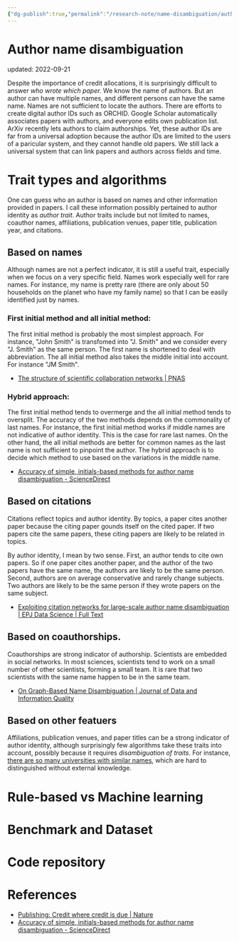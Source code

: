 ```yaml
---
{"dg-publish":true,"permalink":"/research-note/name-disambiguation/author-name-disambiguation/","dgHomeLink":true,"dgPassFrontmatter":false}
---
```



# Author name disambiguation
updated: 2022-09-21

Despite the importance of credit allocations, it is surprisingly difficult to answer *who wrote which paper.* We know the name of authors. But an author can have multiple names, and different persons can have the same name. Names are not sufficient to locate the authors. There are efforts to create digital author IDs such as ORCHID. Google Scholar automatically associates papers with authors, and everyone edits own publication list. ArXiv recently lets authors to claim authorships. Yet, these author IDs are far from a universal adoption because the author IDs are limited to the users of a paricular system, and they cannot handle old papers. We still lack a universal system that can link papers and authors across fields and time. 

# Trait types and algorithms
One can guess who an author is based on names and other information provided in papers. I call these information possibly pertained to author identity as *author trait*. Author traits include but not limited to names, coauthor names, affiliations, publication venues, paper title, publication year, and citations. 

## Based on names 
Although names are not a perfect indicator, it is still a useful trait, especially when we focus on a very specific field. Names work especially well for rare names. For instance, my name is pretty rare (there are only about 50 households on the planet who have my family name) so that I can be easily identified just by names. 

### First initial method and all initial method:
The first initial method is probably the most simplest approach. For instance, "John Smith" is transfomed into "J. Smith" and we consider every "J. Smith" as the same person. The first name is shortened to deal with abbreviation. The all initial method also takes the middle initial into account. For instance "JM Smith". 
	
- [The structure of scientific collaboration networks | PNAS](https://www.pnas.org/doi/10.1073/pnas.98.2.404)

### Hybrid approach: 
The first initial method tends to overmerge and the all initial method tends to oversplit. The accuracy of the two methods depends on the commonality of last names. For instance, the first initial method works if middle names are not indicative of author identity. This is the case for rare last names. On the other hand, the all initial methods are better for common names as the last name is not sufficient to pinpoint the author. The hybrid approach is to decide which method to use based on the variations in the middle name. 

- [Accuracy of simple, initials-based methods for author name disambiguation - ScienceDirect](https://www.sciencedirect.com/science/article/abs/pii/S1751157713000539?via%3Dihub)

## Based on citations 
Citations reflect topics and author identity. By topics, a paper cites another paper because the citing paper gounds itself on the cited paper. If two papers cite the same papers, these citing papers are likely to be related in topics. 

By author identity, I mean by two sense. First, an author tends to cite own papers. So if one paper cites another paper, and the author of the two papers have the same name, the authors are likely to be the same person. Second, authors are on average conservative and rarely change subjects. Two authors are likely to be the same person if they wrote papers on the same subject. 

- [Exploiting citation networks for large-scale author name disambiguation | EPJ Data Science | Full Text](https://epjdatascience.springeropen.com/articles/10.1140/epjds/s13688-014-0011-3)

## Based on coauthorships. 
Coauthorships are strong indicator of authorship. Scientists are embedded in social networks. In most sciences, scientists tend to work on a small number of other scientists, forming a small team. It is rare that two scientists with the same name happen to be in the same team. 

- [On Graph-Based Name Disambiguation | Journal of Data and Information Quality](https://dl.acm.org/doi/10.1145/1891879.1891883)

## Based on other featuers
Affiliations, publication venues, and paper titles can be a strong indicator of author identity, although surprisingly few algorithms take these traits into account, possibly because it requires *disambiguation of traits*. For instance, [there are so many universities with similar names](https://www.collegeconfidential.com/articles/help-many-u-s-college-names-sound-alike/), which are hard to distinguished without external knowledge. 



# Rule-based vs Machine learning 

# Benchmark and Dataset 

# Code repository 


# References
- [Publishing: Credit where credit is due | Nature](https://www.nature.com/articles/508312a)
- [Accuracy of simple, initials-based methods for author name disambiguation - ScienceDirect](https://www.sciencedirect.com/science/article/abs/pii/S1751157713000539?via%3Dihub)